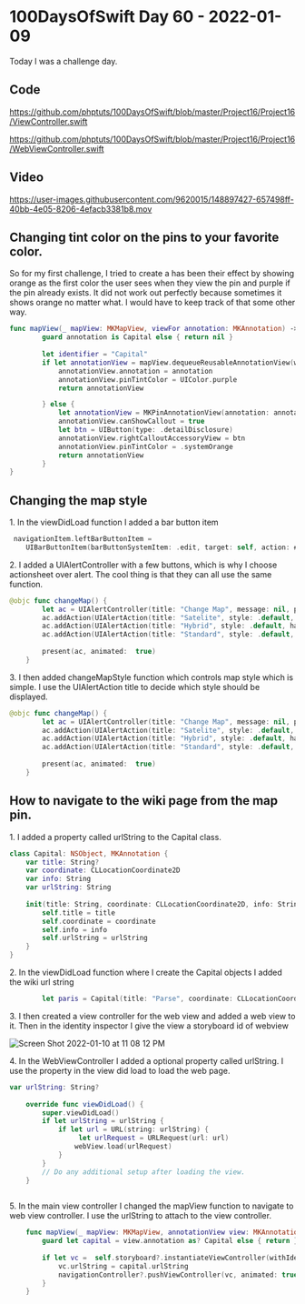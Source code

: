 # 100DaysOfSwift Day 60 - 2022-01-09

Today I was a challenge day.  

## Code

https://github.com/phptuts/100DaysOfSwift/blob/master/Project16/Project16/ViewController.swift

https://github.com/phptuts/100DaysOfSwift/blob/master/Project16/Project16/WebViewController.swift

## Video

https://user-images.githubusercontent.com/9620015/148897427-657498ff-40bb-4e05-8206-4efacb3381b8.mov

## Changing tint color on the pins to your favorite color.

So for my first challenge, I tried to create a has been their effect by showing orange as the first color the user sees when they view the pin and purple if the pin already exists.  It did not work out perfectly because sometimes it shows orange no matter what.  I would have to keep track of that some other way.

```swift
func mapView(_ mapView: MKMapView, viewFor annotation: MKAnnotation) -> MKAnnotationView? {
        guard annotation is Capital else { return nil }
        
        let identifier = "Capital"
        if let annotationView = mapView.dequeueReusableAnnotationView(withIdentifier: identifier) as? MKPinAnnotationView {
            annotationView.annotation = annotation
            annotationView.pinTintColor = UIColor.purple
            return annotationView

        } else {
            let annotationView = MKPinAnnotationView(annotation: annotation, reuseIdentifier: identifier)
            annotationView.canShowCallout = true
            let btn = UIButton(type: .detailDisclosure)
            annotationView.rightCalloutAccessoryView = btn
            annotationView.pinTintColor = .systemOrange
            return annotationView
        }
}
```

## Changing the map style 

1\. In the viewDidLoad function I added a bar button item

```swift 
 navigationItem.leftBarButtonItem = 
    UIBarButtonItem(barButtonSystemItem: .edit, target: self, action: #selector(changeMap))
```

2\. I added a UIAlertController with a few buttons, which is why I choose actionsheet over alert.  The cool thing is that they can all use the same function. 

```swift
@objc func changeMap() {
        let ac = UIAlertController(title: "Change Map", message: nil, preferredStyle: .actionSheet)
        ac.addAction(UIAlertAction(title: "Satelite", style: .default, handler: changeMapStyle))
        ac.addAction(UIAlertAction(title: "Hybrid", style: .default, handler: changeMapStyle))
        ac.addAction(UIAlertAction(title: "Standard", style: .default, handler: changeMapStyle))
        
        present(ac, animated:  true)
    }
```

3\.  I then added changeMapStyle function which controls map style which is simple.  I use the UIAlertAction title to decide which style should be displayed.

```swift
@objc func changeMap() {
        let ac = UIAlertController(title: "Change Map", message: nil, preferredStyle: .actionSheet)
        ac.addAction(UIAlertAction(title: "Satelite", style: .default, handler: changeMapStyle))
        ac.addAction(UIAlertAction(title: "Hybrid", style: .default, handler: changeMapStyle))
        ac.addAction(UIAlertAction(title: "Standard", style: .default, handler: changeMapStyle))
        
        present(ac, animated:  true)
    }
```

## How to navigate to the wiki page from the map pin.

1\. I added a property called urlString to the Capital class.  

```swift
class Capital: NSObject, MKAnnotation {
    var title: String?
    var coordinate: CLLocationCoordinate2D
    var info: String
    var urlString: String
    
    init(title: String, coordinate: CLLocationCoordinate2D, info: String, urlString: String) {
        self.title = title
        self.coordinate = coordinate
        self.info = info
        self.urlString = urlString
    }
}
```

2\. In the viewDidLoad function where I create the Capital objects I added the wiki url string

```swift
        let paris = Capital(title: "Parse", coordinate: CLLocationCoordinate2D(latitude: 48.8567, longitude: 2.3508), info: "Often called the City of Light",urlString: "https://en.wikipedia.org/wiki/Paris")

```
3\. I then created a view controller for the web view and added a web view to it.  Then in the identity inspector I give the view a storyboard id of webview

![Screen Shot 2022-01-10 at 11 08 12 PM](https://user-images.githubusercontent.com/9620015/148896782-5e756e0d-1f0d-47da-bd9b-7638042004ce.png)

4\. In the WebViewController I added a optional property called urlString.  I use the property in the view did load to load the web page.

```swift
var urlString: String?
    
    override func viewDidLoad() {
        super.viewDidLoad()
        if let urlString = urlString {
            if let url = URL(string: urlString) {
                 let urlRequest = URLRequest(url: url)
                webView.load(urlRequest)
            }
        }
        // Do any additional setup after loading the view.
    }
    
```

5\. In the main view controller I changed the mapView function to navigate to web view controller.  I use the urlString to attach to the view controller.

```swift
    func mapView(_ mapView: MKMapView, annotationView view: MKAnnotationView, calloutAccessoryControlTapped control: UIControl) {
        guard let capital = view.annotation as? Capital else { return }
      
        if let vc =  self.storyboard?.instantiateViewController(withIdentifier: "webview") as? WebViewController {
            vc.urlString = capital.urlString
            navigationController?.pushViewController(vc, animated: true)
        }
    }

```
